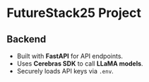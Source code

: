# FutureStack25 Project

## Backend

- Built with **FastAPI** for API endpoints.
- Uses **Cerebras SDK** to call **LLaMA models**.
- Securely loads API keys via `.env`.
